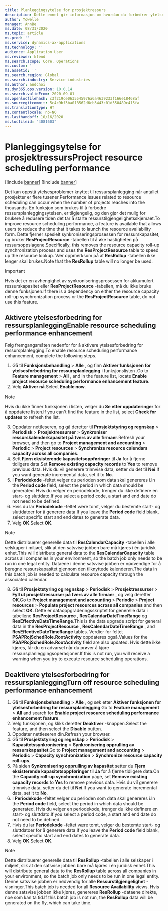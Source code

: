 ```yaml
---
title: Planleggingsytelse for prosjektressurs
description: Dette emnet gir informasjon om hvordan du forbedrer ytelsen til ressursplanlegging for et stort antall prosjekter.
author: Yowelle
manager: AnnBe
ms.date: 08/31/2020
ms.topic: article
ms.prod: ''
ms.service: dynamics-ax-applications
ms.technology: ''
audience: Application User
ms.reviewer: kfend
ms.search.scope: Core, Operations
ms.custom: ''
ms.assetid: ''
ms.search.region: Global
ms.search.industry: Service industries
ms.author: andchoi
ms.dyn365.ops.version: 10.0.14
ms.search.validFrom: 2020-09-01
ms.openlocfilehash: c3f219ce0635545976a6a4639233f166e18468af
ms.sourcegitcommit: 5c4c9bf3ba018562d6cb3443c01d550489c415fa
ms.translationtype: HT
ms.contentlocale: nb-NO
ms.lasthandoff: 10/16/2020
ms.locfileid: "4081603"
---
```

# <a name="project-resource-scheduling-performance"></a><span data-ttu-id="9cab0-103">Planleggingsytelse for prosjektressurs</span><span class="sxs-lookup"><span data-stu-id="9cab0-103">Project resource scheduling performance</span></span>

[!include [banner](../includes/banner.md)]
[!include [banner](../includes/preview-banner.md)]


<span data-ttu-id="9cab0-104">Det kan oppstå ytelsesproblemer knyttet til ressursplanlegging når antallet prosjekter er flere tusener.</span><span class="sxs-lookup"><span data-stu-id="9cab0-104">Performance issues related to resource scheduling can occur when the number of projects reaches into the thousands.</span></span> <span data-ttu-id="9cab0-105">En funksjon som brukes til å forbedre ressursplanleggingsytelsen, er tilgjengelig, og den gjør det mulig for brukere å redusere tiden det tar å starte ressurstilgjengelighetsskjemaet.</span><span class="sxs-lookup"><span data-stu-id="9cab0-105">To improve resource scheduling performance, a feature is available that allows users to reduce the time that it takes to launch the resource availability form.</span></span> <span data-ttu-id="9cab0-106">Dette fjerner spesielt synkroniseringsprosessen for ressurskapasitet, og bruker **ResProjectResource** -tabellen til å øke hastigheten på ressursoppslagene.</span><span class="sxs-lookup"><span data-stu-id="9cab0-106">Specifically, this removes the resource capacity roll-up synchronization process and uses the **ResProjectResource** table to speed up the resource lookup.</span></span> <span data-ttu-id="9cab0-107">Vær oppmerksom på at **ResRollup** -tabellen ikke lenger skal brukes.</span><span class="sxs-lookup"><span data-stu-id="9cab0-107">Note that the **ResRollup** table will no longer be used.</span></span>

> [!IMPORTANT]
> <span data-ttu-id="9cab0-108">Hvis det er en avhengighet av synkroniseringsprosessen for akkumulert ressurskapasitet eller **ResProjectResource** -tabellen, må du ikke bruke denne funksjonen.</span><span class="sxs-lookup"><span data-stu-id="9cab0-108">If there is a dependency on either the resource capacity roll-up synchronization process or the **ResProjectResource** table, do not use this feature.</span></span>

## <a name="enable-resource-scheduling-performance-enhancement"></a><span data-ttu-id="9cab0-109">Aktivere ytelsesforbedring for ressursplanlegging</span><span class="sxs-lookup"><span data-stu-id="9cab0-109">Enable resource scheduling performance enhancement</span></span>
<span data-ttu-id="9cab0-110">Følg fremgangsmåten nedenfor for å aktivere ytelsesforbedring for ressursplanlegging.</span><span class="sxs-lookup"><span data-stu-id="9cab0-110">To enable resource scheduling performance enhancement, complete the following steps.</span></span>

1. <span data-ttu-id="9cab0-111">Gå til **Funksjonsbehandling** > **Alle** , og finn **Aktiver funksjonen for ytelsesforbedring for ressursplanlegging** i funksjonslisten .</span><span class="sxs-lookup"><span data-stu-id="9cab0-111">Go to **Feature management** > **All** , and in the feature list, locate **Enable project resource scheduling performance enhancement feature**.</span></span>
2. <span data-ttu-id="9cab0-112">Velg **Aktiver nå**.</span><span class="sxs-lookup"><span data-stu-id="9cab0-112">Select **Enable now**.</span></span>

> [!NOTE]
> <span data-ttu-id="9cab0-113">Hvis du ikke finner funksjonen i listen, velger du **Se etter oppdateringer** for å oppdatere listen.</span><span class="sxs-lookup"><span data-stu-id="9cab0-113">If you can't find the feature in the list, select **Check for updates** to refresh the list.</span></span>

3. <span data-ttu-id="9cab0-114">Oppdater nettleseren, og gå deretter til **Prosjektstyring og regnskap** > **Periodisk** > **Prosjektressurser** > **Synkroniser ressurskalenderkapasitet på tvers av alle firmaer**.</span><span class="sxs-lookup"><span data-stu-id="9cab0-114">Refresh your browser, and then go to **Project management and accounting** > **Periodic** > **Project resources** > **Synchronize resource calendars capacity across all companies**.</span></span>
4. <span data-ttu-id="9cab0-115">Sett **Fjern eksisterende kapasitetsoppføringer** til **Ja** for å fjerne tidligere data.</span><span class="sxs-lookup"><span data-stu-id="9cab0-115">Set **Remove existing capacity records** to **Yes** to remove previous data.</span></span> <span data-ttu-id="9cab0-116">Hvis du vil generere trinnvise data, setter du det til **Nei**.</span><span class="sxs-lookup"><span data-stu-id="9cab0-116">If you want generate incremental data, set it to **No**.</span></span>
5. <span data-ttu-id="9cab0-117">I **Periodekode** -feltet velger du perioden som data skal genereres i.</span><span class="sxs-lookup"><span data-stu-id="9cab0-117">In the **Period code** field, select the period in which data should be generated.</span></span> <span data-ttu-id="9cab0-118">Hvis du velger en periodekode, trenger du ikke definere en start- og sluttdato.</span><span class="sxs-lookup"><span data-stu-id="9cab0-118">If you select a period code, a start and end date do not need to be defined.</span></span>
6. <span data-ttu-id="9cab0-119">Hvis du lar **Periodekode** -feltet være tomt, velger du bestemte start- og sluttdatoer for å generere data.</span><span class="sxs-lookup"><span data-stu-id="9cab0-119">If you leave the **Period code** field blank, select specific start and end dates to generate data.</span></span>
7. <span data-ttu-id="9cab0-120">Velg **OK**.</span><span class="sxs-lookup"><span data-stu-id="9cab0-120">Select **OK**.</span></span>

 > [!NOTE]
 > <span data-ttu-id="9cab0-121">Dette distribuerer generelle data til **ResCalendarCapacity** -tabellen i alle selskaper i miljøet, slik at den satsvise jobben bare må kjøres i én juridisk enhet.</span><span class="sxs-lookup"><span data-stu-id="9cab0-121">This will distribute general data to the **ResCalendarCapacity** table across all companies in your environment, so the batch job only needs to be run in one legal entity.</span></span> <span data-ttu-id="9cab0-122">Dataene i denne satsvise jobben er nødvendige for å beregne ressurskapasitet gjennom den tilknyttede kalenderen.</span><span class="sxs-lookup"><span data-stu-id="9cab0-122">The data in this batch job is needed to calculate resource capacity through the associated calendar.</span></span>

8. <span data-ttu-id="9cab0-123">Gå til **Prosjektstyring og regnskap** > **Periodisk** > **Prosjektressurser** > **Fyll ut prosjektressurser på tvers av alle firmaer** , og velg deretter **OK**.</span><span class="sxs-lookup"><span data-stu-id="9cab0-123">Go to **Project management and accounting** > **Periodic** > **Project resources** > **Populate project resources across all companies** and then select **OK**.</span></span> <span data-ttu-id="9cab0-124">Dette er dataoppgraderingsskriptet for generelle data i tabellene **ResProjectResource** , **ResCalendarDateTimeRange** og **ResEffectiveDateTimeRange**.</span><span class="sxs-lookup"><span data-stu-id="9cab0-124">This is the data upgrade script for general data in the **ResProjectResource** , **ResCalendarDateTimeRange** , and **ResEffectiveDateTimeRange** tables.</span></span> <span data-ttu-id="9cab0-125">Verdier for feltet **PSAPRojSchedRole.RootActivity** oppdateres også.</span><span class="sxs-lookup"><span data-stu-id="9cab0-125">Values for the **PSAPRojSchedRole.RootActivity** field are also updated.</span></span> <span data-ttu-id="9cab0-126">Hvis dette ikke kjøres, får du en advarsel når du prøver å kjøre ressursplanleggingsoperasjoner.</span><span class="sxs-lookup"><span data-stu-id="9cab0-126">If this is not run, you will receive a warning when you try to execute resource scheduling operations.</span></span>
 
## <a name="turn-off-resource-scheduling-performance-enhancement"></a><span data-ttu-id="9cab0-127">Deaktivere ytelsesforbedring for ressursplanlegging</span><span class="sxs-lookup"><span data-stu-id="9cab0-127">Turn off resource scheduling performance enhancement</span></span>

1. <span data-ttu-id="9cab0-128">Gå til **Funksjonsbehandling** > **Alle** , og søk etter **Aktiver funksjonen for ytelsesforbedring for ressursplanlegging**.</span><span class="sxs-lookup"><span data-stu-id="9cab0-128">Go to **Feature management** > **All**  and search for **Enable project resource scheduling performance enhancement feature**.</span></span>
2. <span data-ttu-id="9cab0-129">Velg funksjonen, og klikk deretter **Deaktiver** -knappen.</span><span class="sxs-lookup"><span data-stu-id="9cab0-129">Select the feature, and then select the **Disable** button.</span></span>
3. <span data-ttu-id="9cab0-130">Oppdater nettleseren din.</span><span class="sxs-lookup"><span data-stu-id="9cab0-130">Refresh your browser.</span></span>
4. <span data-ttu-id="9cab0-131">Gå til **Prosjektstyring og regnskap** > **Periodisk** > **Kapasitetssynkronisering** > **Synkronisering opprulling av ressurskapasitet**.</span><span class="sxs-lookup"><span data-stu-id="9cab0-131">Go to **Project management and accounting** > **Periodic** > **Capacity synchronization** > **Synchronize resource capacity roll-ups**.</span></span>
5. <span data-ttu-id="9cab0-132">På siden **Synkronisering opprulling av kapasitet** setter du **Fjern eksisterende kapasitetsoppføringer** til **Ja** for å fjerne tidligere data.</span><span class="sxs-lookup"><span data-stu-id="9cab0-132">On the **Capacity roll-up synchronization** page, set **Remove existing capacity records** to **Yes** to remove previous data.</span></span> <span data-ttu-id="9cab0-133">Hvis du vil generere trinnvise data, setter du det til **Nei**.</span><span class="sxs-lookup"><span data-stu-id="9cab0-133">If you want to generate incremental data, set it to **No**.</span></span>
6. <span data-ttu-id="9cab0-134">I **Periodekode** -feltet velger du perioden som data skal genereres i.</span><span class="sxs-lookup"><span data-stu-id="9cab0-134">In the **Period code** field, select the period in which data should be generated.</span></span> <span data-ttu-id="9cab0-135">Hvis du velger en periodekode, trenger du ikke definere en start- og sluttdato.</span><span class="sxs-lookup"><span data-stu-id="9cab0-135">If you select a period code, a start and end date do not need to be defined.</span></span>
7. <span data-ttu-id="9cab0-136">Hvis du lar **Periodekode** -feltet være tomt, velger du bestemte start- og sluttdatoer for å generere data.</span><span class="sxs-lookup"><span data-stu-id="9cab0-136">If you leave the **Period code** field blank, select specific start and end dates to generate data.</span></span>
8. <span data-ttu-id="9cab0-137">Velg **OK**.</span><span class="sxs-lookup"><span data-stu-id="9cab0-137">Select **OK**.</span></span>

> [!NOTE]
> <span data-ttu-id="9cab0-138">Dette distribuerer generelle data til **ResRollup** -tabellen i alle selskaper i miljøet, slik at den satsvise jobben bare må kjøres i én juridisk enhet.</span><span class="sxs-lookup"><span data-stu-id="9cab0-138">This will distribute general data to the **ResRollup** table across all companies in your environment, so the batch job only needs to be run in one legal entity.</span></span> <span data-ttu-id="9cab0-139">Denne satsvise jobben er nødvendig for alle **Ressurstilgjengelighet** -visninger.</span><span class="sxs-lookup"><span data-stu-id="9cab0-139">This batch job is needed for all **Resource Availability** views.</span></span> <span data-ttu-id="9cab0-140">Hvis denne satsvise jobben ikke kjøres, genereres **ResRollup** -dataene direkte, noe som kan ta tid.</span><span class="sxs-lookup"><span data-stu-id="9cab0-140">If this batch job is not run, the **ResRollup** data will be generated on the fly, which can take time.</span></span>

